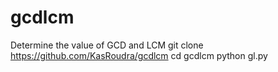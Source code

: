 # gcdlcm
Determine the value of GCD and LCM
git clone https://github.com/KasRoudra/gcdlcm
cd gcdlcm
python gl.py
